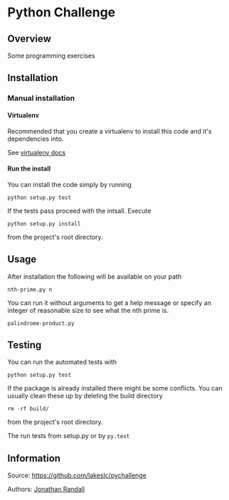 # Python Challenge


## Overview

Some programming exercises


## Installation

### Manual installation

#### Virtualenv
Recommended that you create a virtualenv to install this code and it's dependencies into.

See [virtualenv docs](https://pypi.python.org/pypi/virtualenv)

#### Run the install
You can install the code simply by running

`python setup.py test` 

If the tests pass proceed with the intsall. Execute

`python setup.py install` 

from the project's root directory.

## Usage

After installation the following will be available on your path 

`nth-prime.py n`

You can run it without arguments to get a help message or specify an integer of reasonable size to see what the nth prime is.

`palindrome-product.py`


## Testing
You can run the automated tests with

`python setup.py test`

If the package is already installed there might be some conflicts. You can usually clean these up by deleting the build directory

`rm -rf build/`

from the project's root directory.

The run tests from setup.py or by `py.test`

## Information

Source: https://github.com/lakeslc/pychallenge

Authors: [Jonathan Randall](https://github.com/lakeslc/)
